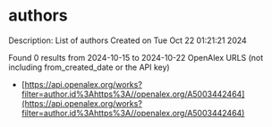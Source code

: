 # authors
Description: List of authors
Created on Tue Oct 22 01:21:21 2024

Found 0 results from 2024-10-15 to 2024-10-22
OpenAlex URLS (not including from_created_date or the API key)
- [https://api.openalex.org/works?filter=author.id%3Ahttps%3A//openalex.org/A5003442464](https://api.openalex.org/works?filter=author.id%3Ahttps%3A//openalex.org/A5003442464)

